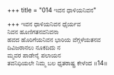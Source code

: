 +++
title = "014 ಇವನ ಧಾಳಿಯನಿವನ"

+++
ಇವನ ಧಾಳಿಯನಿವನ ಧೈರ್ಯವ  
ನಿವನ ಹೂಣಿಗತನವನಿವನಾ  
ಹವದ ಹೊರಿಗೆಯನಿವನ ಭಾರಿಯ ವೆಗ್ಗಳೆಯತನವ  
ದಿವಿಜರಾನಲು ನೂಕದಿದು ನ  
ಮ್ಮವರ ಪಾಡೇನೈ ಪಲಾಯನ  
ತವನಿಧಿಯಲೇ ನಿಮ್ಮ ಬಲ ಧೃತರಾಷ್ಟ್ರ ಕೇಳೆಂದ    ॥14॥